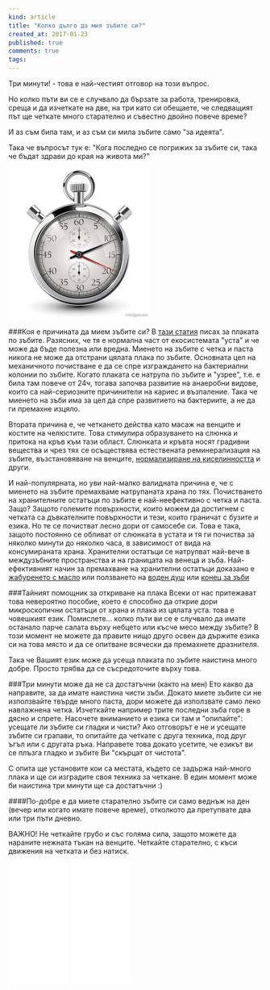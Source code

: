 ```yaml
---
kind: article
title: "Колко дълго да мия зъбите си?"
created_at: 2017-01-23
published: true
comments: true
tags:
--- 
```

Три минути! - това е най-честият отговор на този въпрос.

Но колко пъти ви се е случвало да бързате за работа, тренировка, среща и да изчеткате на две, на три като си обещаете, че следващият път ще четкате много старателно и съвестно двойно повече време?

И аз съм била там, и аз съм си мила зъбите само "за идеята". 

Така че въпросът тук е: "Кога последно се погрижих за зъбите си, така че бъдат здрави до края на живота ми?"

![Brush your teeth](/images/posts/brushteeth.jpg)

<!-- more -->

###Коя е причината да мием зъбите си? 
В [тази статия](https://bezkaries.com/blog/2016-11-30-%D0%B1%D0%B0%D0%BA%D1%82%D0%B5%D1%80%D0%B8%D0%B8-%D0%B8-%D0%BF%D0%BB%D0%B0%D0%BA%D0%B0/) писах за плаката по зъбите. Разясних, че тя е нормална част от екосистемата "уста" и че може да бъде полезна или вредна.
Миенето на зъбите с четка и паста никога не може да отстрани цялата плака по зъбите. Основната цел на механичното почистване е да се спре изграждането на бактериални колонии по зъбите. Когато плаката се натрупа по зъбите и "узрее", т.е. е била там повече от 24ч, тогава започва развитие на анаеробни видове, които са най-сериозните причинители на кариес и възпаление. Така че миенето на зъби има за цел да спре развитието на бактериите, а не да ги премахне изцяло.

Втората причина е, че четкането действа като масаж на венците и костите на челюстите. Това стимулира образуването на слюнка и притока на кръв към тази област. Слюнката и кръвта носят градивни вещества и чрез тях се осъществява естествената реминерализация на зъбите, възстановяване на венците, [нормализиране на киселинността](https://bezkaries.com/blog/2016-04-07-%D0%BA%D0%B0%D1%80%D0%B8%D0%B5%D1%81-%D0%B8-%D1%81%D0%BB%D1%8E%D0%BD%D0%BA%D0%B0/) и други.

И най-популярната, но уви най-малко валидната причина е, че с миенето на зъбите премахваме натрупаната храна по тях. Почистването на хранителните остатъци по зъбите е най-неефективно с четка и паста. Защо? Защото големите повърхности, които можем да достигнем с четката са дъвкателните повърхности и тези, които граничат с бузите и езика. Но те се почистват лесно дори от самосебе си. Това е така, защото постоянно се обливат от слюнката в устата и тя ги почиства за няколко минути до няколко часа, в зависимост от вида на консумираната храна. Хранителни остатъци се натрупват най-вече в междузъбните пространства и на границата на венеца и зъба. Най-ефективният начин за премахване на хранителни остатъци доказано е [жабуренето с масло](https://bezkaries.com/blog/2016-08-03-%D0%B6%D0%B0%D0%B1%D1%83%D1%80%D0%B5%D0%BD%D0%B5-%D1%81-%D0%BC%D0%B0%D1%81%D0%BB%D0%BE/) или ползването на [воден душ](http://amzn.to/2h8QEyx) или [конец за зъби](https://bezkaries.com/blog/2016-08-10-%D0%BA%D0%BE%D0%BD%D0%B5%D1%86-%D0%B7%D0%B0-%D0%B7%D1%8A%D0%B1%D0%B8/)

###Тайният помощник за откриване на плака
Всеки от нас притежават това невероятно пособие, което е способно да открие дори микроскопични остатъци от храна и плака из цялата уста. това е човешкият език. Помислете... колко пъти ви се е случвало да имате останало парче салата върху небцето или късче месо между зъбите? В този момент не можете да правите нищо друго освен да държите езика си на това място и да се опитване всячески да премахнете дразнителя. 

Така че Вашият език може да усеща плаката по зъбите наистина много добре. Просто трябва да се съсредоточите върху това.

###Три минути може да не са достатъчни (както на мен)
Ето какво да направите, за да имате наистина чисти зъби.
Докато миете зъбите си не използвайте твърде много паста, дори можете да използвате само леко навлажнена четка. Изчеткайте например трите последни зъба горе в дясно и спрете. Насочете вниманието и езика си там и "опипайте": усещате ли зъбите си гладки и чисти? Ако отговорът е не и усещате зъбите си грапави, то опитайте да четкате с друга техника, под друг ъгъл или с другата ръка. Направете това докато усетите, че езикът ви се плъзга гладко и зъбите Ви "скърцат от чистота".

С опита ще установите кои са местата, където се задържа най-много плака и ще си изградите своя техника за четкане. В един момент може би наистина три минути ще са достатъчни :)

####По-добре е да миете старателно зъбите си само веднъж на ден (вечер или когато имате повече време), отколкото да претупвате два или три пъти дневно.

ВАЖНО! Не четкайте грубо и със голяма сила, защото можете да нараните нежната тъкан на венците. Четкайте старателно, с къси движения на четката и без натиск.

<iframe style="width:120px;height:240px;" marginwidth="0" marginheight="0" scrolling="no" frameborder="0" src="//ws-eu.amazon-adsystem.com/widgets/q?ServiceVersion=20070822&OneJS=1&Operation=GetAdHtml&MarketPlace=GB&source=ac&ref=tf_til&ad_type=product_link&tracking_id=bezkariescom-21&marketplace=amazon&region=GB&placement=B00WLWZA5A&asins=B00WLWZA5A&linkId=&show_border=true&link_opens_in_new_window=true">
</iframe> <iframe style="width:120px;height:240px;" marginwidth="0" marginheight="0" scrolling="no" frameborder="0" src="//ws-eu.amazon-adsystem.com/widgets/q?ServiceVersion=20070822&OneJS=1&Operation=GetAdHtml&MarketPlace=GB&source=ac&ref=tf_til&ad_type=product_link&tracking_id=bezkariescom-21&marketplace=amazon&region=GB&placement=B01G3I42Q0&asins=B01G3I42Q0&linkId=&show_border=true&link_opens_in_new_window=true">
</iframe>
